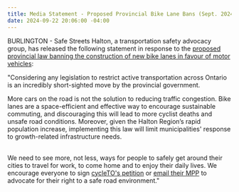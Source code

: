 ```yaml
---
title: Media Statement - Proposed Provincial Bike Lane Bans (Sept. 2024)
date: 2024-09-22 20:06:00 -04:00
---
```


BURLINGTON - Safe Streets Halton, a transportation safety advocacy group, has released the following statement in response to the [proposed provincial law banning the construction of new bike lanes in favour of motor vehicles](https://www.cbc.ca/news/canada/toronto/ontario-government-bike-lanes-1.7328878):

"Considering any legislation to restrict active transportation across Ontario is an incredibly short-sighted move by the provincial government.

More cars on the road is not the solution to reducing traffic congestion. Bike lanes are a space-efficient and effective way to encourage sustainable commuting, and discouraging this will lead to more cyclist deaths and unsafe road conditions. Moreover, given the Halton Region’s rapid population increase, implementing this law will limit municipalities' response to growth-related infrastructure needs.

\
We need to see more, not less, ways for people to safely get around their cities to travel for work, to come home and to enjoy their daily lives. We encourage everyone to sign [cycleTO's petition](https://www.cycleto.ca/ilovebikelanes) or [email their MPP](https://www.ola.org/en/members/current#views-exposed-form-current-members-current-members-grid) to advocate for their right to a safe road environment."